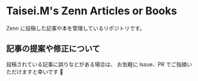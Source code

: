# Taisei.M's Zenn Articles or Books

Zenn に投稿した記事や本を管理しているリポジトリです。

## 記事の提案や修正について

投稿されている記事に誤りなどがある場合は、 お気軽に Issue、PR でご指摘いただけますと幸いです 🙏
